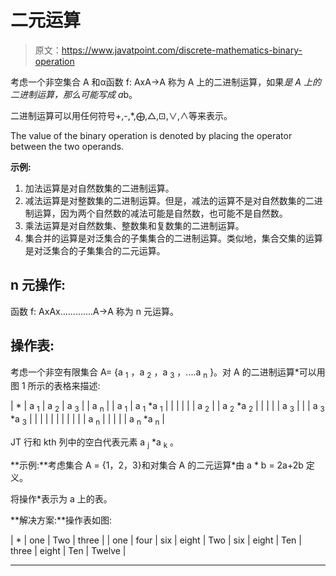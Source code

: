 # 二元运算

> 原文：<https://www.javatpoint.com/discrete-mathematics-binary-operation>

考虑一个非空集合 A 和α函数 f: AxA→A 称为 A 上的二进制运算，如果*是 A 上的二进制运算，那么可能写成 a*b。

二进制运算可以用任何符号+,-,*,⨁,△,⊡,∨,∧等来表示。

The value of the binary operation is denoted by placing the operator between the two operands.

**示例:**

1.  加法运算是对自然数集的二进制运算。
2.  减法运算是对整数集的二进制运算。但是，减法的运算不是对自然数集的二进制运算，因为两个自然数的减法可能是自然数，也可能不是自然数。
3.  乘法运算是对自然数集、整数集和复数集的二进制运算。
4.  集合并的运算是对泛集合的子集集合的二进制运算。类似地，集合交集的运算是对泛集合的子集集合的二元运算。

## n 元操作:

函数 f: AxAx.............A→A 称为 n 元运算。

## 操作表:

考虑一个非空有限集合 A= {a <sub>1</sub> ，a <sub>2</sub> ，a <sub>3</sub> ，....a <sub>n</sub> }。对 A 的二进制运算*可以用图 1 所示的表格来描述:

| * | a <sub>1</sub> | a <sub>2</sub> | a <sub>3</sub> |  | a <sub>n</sub> |
| a <sub>1</sub> | a <sub>1</sub> *a <sub>1</sub> |  |  |  |  |
| a <sub>2</sub> |  | a <sub>2</sub> *a <sub>2</sub> |  |  |  |
| a <sub>3</sub> |  |  | a <sub>3</sub> *a <sub>3</sub> |  |  |
|  |  |  |  |  |  |
| a <sub>n</sub> |  |  |  |  | a <sub>n</sub> *a <sub>n</sub> |

JT 行和 kth 列中的空白代表元素 a <sub>j</sub> *a <sub>k</sub> 。

**示例:**考虑集合 A = {1，2，3}和对集合 A 的二元运算*由 a * b = 2a+2b 定义。

将操作*表示为 a 上的表。

**解决方案:**操作表如图:

| * | one | Two | three |
| one | four | six | eight | Two | six | eight | Ten | three | eight | Ten | Twelve |

* * *